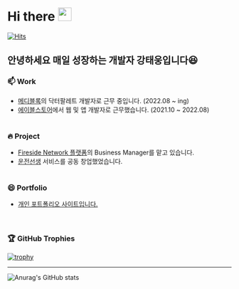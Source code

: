 # Hi there <img src="https://raw.githubusercontent.com/aemmadi/aemmadi/master/wave.gif" width="30px" height="30px">

[![Hits](https://hits.seeyoufarm.com/api/count/incr/badge.svg?url=https%3A%2F%2Fgithub.com%2FTaewoong1378&count_bg=%2379C83D&title_bg=%23555555&icon=&icon_color=%23E7E7E7&title=hits&edge_flat=false)](https://hits.seeyoufarm.com)


## 안녕하세요 매일 성장하는 개발자 강태웅입니다:laughing:
<!-- [![Velog's GitHub stats](https://velog-readme-stats.vercel.app/api/badge?name=ktw2378)](https://velog.io/@ktw2378)</br>
[![Velog's GitHub stats](https://velog-readme-stats.vercel.app/api?name=ktw2378)](https://velog.io/@ktw2378)</br></br>
 -->

### 📫  Work
- <a href="https://medibloc.career.greetinghr.com/?gclid=Cj0KCQjwrs2XBhDjARIsAHVymmQrAo1RzRJOOK9OatCQwcTvvvWo5I-opnTdRQP8-xgfQUOGLEW95mQaAsG8EALw_wcB" target="_blank">메디블록</a>의 닥터팔레트 개발자로 근무 중입니다. (2022.08 ~ ing)
- <a href="https://mommoss.com/" target="_blank">에이블스토어</a>에서 웹 및 앱 개발자로 근무했습니다. (2021.10 ~ 2022.08)
<br /><br />

### 🔥 Project
- <a href="https://fireside1percent.com" target="_blank">Fireside Network 플랫폼</a>의 Business Manager를 맡고 있습니다.
- <a href="https://www.drivingteacher.co.kr/" target="_blank">운전선생</a> 서비스를 공동 창업했었습니다.
<br /><br />

### 😄 Portfolio
- <a href="https://taewoong.info/" target="_blank">개인 포트폴리오 사이트입니다.</a>
<br /><br /><br />

### 🏆 GitHub Trophies

[![trophy](https://github-profile-trophy.vercel.app/?username=Taewoong1378&theme=juicyfresh&no-frame=true&row=1&margin-w=20&no-bg=true)](https://github.com/ryo-ma/github-profile-trophy)

------------
<!--
**shinplest/shinplest** is a ✨ _special_ ✨ repository because its `README.md` (this file) appears on your GitHub profile.

Here are some ideas to get you started:

- 👯 I’m looking to collaborate on ...
- 🤔 I’m looking for help with ...
- 💬 Ask me about ...
- 📫 How to reach me: ...
- 😄 Pronouns: ...
- ⚡ Fun fact: ...
-->

![Anurag's GitHub stats](https://github-readme-stats.vercel.app/api?username=Taewoong1378&count_private=true&show_icons=true)
